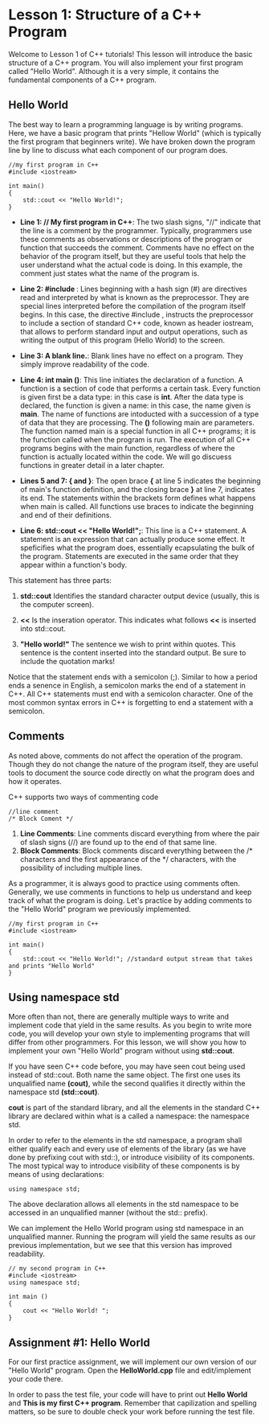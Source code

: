 Lesson 1: Structure of a C++ Program
==========

Welcome to Lesson 1 of C++ tutorials! This lesson will introduce the basic structure of a C++ program. You will also implement your first program called "Hello World". Although it is a very simple, it contains the fundamental components of a C++ program.

Hello World
---------

The best way to learn a programming language is by writing programs. Here, we have a basic program that prints "Hellow World" (which is typically the first program that beginners write). We have broken down the program line by line to discuss what each component of our program does.

	//my first program in C++
	#include <iostream>
	
	int main()
	{
		std::cout << "Hello World!";
	}

+ **Line 1: // My first program in C++**:
The two slash signs, "//"  indicate that the line is a comment by the programmer. Typically, programmers use these comments as observations or descriptions of the program or function that succeeds the comment. Comments have no effect on the behavior of the program itself, but they are useful tools that help the user understand what the actual code is doing. In this example, the comment just states what the name of the program is.

+ **Line 2: #include <iostream>**:
Lines beginning with a hash sign (#) are directives read and interpreted by what is known as the preprocessor. They are special lines interpreted before the compilation of the program itself begins. In this case, the directive #include <iostream>, instructs the preprocessor to include a section of standard C++ code, known as header iostream, that allows to perform standard input and output operations, such as writing the output of this program (Hello World) to the screen.

* **Line 3: A blank line.**:
Blank lines have no effect on a program. They simply improve readability of the code.

* **Line 4: int main ()**:
This line initiates the declaration of a function. A function is a section of code that performs a certain task. Every function is given first be a data type: in this case is **int**. After the data type is declared, the function is given a name: in this case, the name given is **main**. The name of functions are intoducted with a succession of a type of data that they are processing. The **()** following main are parameters. The function named main is a special function in all C++ programs; it is the function called when the program is run. The execution of all C++ programs begins with the main function, regardless of where the function is actually located within the code. We will go discuess functions in greater detail in a later chapter.
* **Lines 5 and 7: { and }**:
The open brace **{** at line 5 indicates the beginning of main's function definition, and the closing brace **}** at line 7, indicates its end. The statements within the brackets form defines what happens when main is called. All functions use braces to indicate the beginning and end of their definitions.

+ **Line 6: std::cout << "Hello World!";**:
This line is a C++ statement. A statement is an expression that can actually produce some effect. It speficifies what the program does, essentially ecapsulating the bulk of the program. Statements are executed in the same order that they appear within a function's body.

This statement has three parts: 

1. **std::cout** Identifies the standard character output device (usually, this is the computer screen). 

2. **<<** Is the inseration operator. This indicates what follows **<<** is inserted into std::cout. 

3. **"Hello world!"** The sentence we wish to print within quotes. This sentence is the content inserted into the standard output. Be sure to include the quotation marks!

Notice that the statement ends with a semicolon (;). Similar to how a period ends a senence in English, a semicolon marks the end of a statement in C++. All C++ statements must end with a semicolon character. One of the most common syntax errors in C++ is forgetting to end a statement with a semicolon.




Comments
---------

As noted above, comments do not affect the operation of the program. Though they do not change the nature of the program itself, they are useful tools to document the source code directly on what the program does and how it operates.

C++ supports two ways of commenting code
	
	//line comment
	/* Block Coment */

1. **Line Comments**: Line comments discard everything from where the pair of slash signs (//) are found up to the end of that same line. 
2. **Block Comments**: Block comments discard everything between the /* characters and the first appearance of the */ characters, with the possibility of including multiple lines.

As a programmer, it is always good to practice using comments often. Generally, we use comments in functions to help us understand and keep track of what the program is doing. Let's practice by adding comments to the "Hello World" program we previously implemented.

	//my first program in C++
	#include <iostream>
	
	int main()
	{
		std::cout << "Hello World!"; //standard output stream that takes and prints "Hello World"
	}



Using namespace std
--------

More often than not, there are generally multiple ways to write and implement code that yield in the same results. As you begin to write more code, you will develop your own style to implementing programs that will differ from other programmers. For this lesson, we will show you how to implement your own "Hello World" program without using **std::cout**.

If you have seen C++ code before, you may have seen cout being used instead of std::cout. Both name the same object. The first one uses its unqualified name **(cout)**, while the second qualifies it directly within the namespace std **(std::cout)**.

**cout** is part of the standard library, and all the elements in the standard C++ library are declared within what is a called a namespace: the namespace std.

In order to refer to the elements in the std namespace, a program shall either qualify each and every use of elements of the library (as we have done by prefixing cout with std::), or introduce visibility of its components. The most typical way to introduce visibility of these components is by means of using declarations:
	
	using namespace std;

The above declaration allows all elements in the std namespace to be accessed in an unqualified manner (without the std:: prefix).

We can implement the Hello World program using std namespace in an unqualified manner. Running the program will yield the same results as our previous implementation, but we see that this version has improved readability.

	// my second program in C++
	#include <iostream>
	using namespace std;

	int main ()
	{
		cout << "Hello World! ";
	}

Assignment #1: Hello World
--------

For our first practice assignment, we will implement our own version of our "Hello World" program.
Open the **HelloWorld.cpp** file and edit/implement your code there.

In order to pass the test file, your code will have to print out **Hello World** and **This is my first C++ program**.
Remember that capilization and spelling matters, so be sure to double check your work before running the test file.
